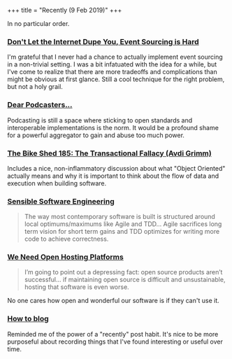 +++
title = "Recently (9 Feb 2019)"
+++

In no particular order.

### [Don't Let the Internet Dupe You, Event Sourcing is Hard](https://chriskiehl.com/article/event-sourcing-is-hard)

I'm grateful that I never had a chance to actually implement event sourcing in a non-trivial setting. I was a bit infatuated with the idea for a while, but I've come to realize that there are more tradeoffs and complications than might be obvious at first glance. Still a cool technique for the right problem, but not a holy grail.

### [Dear Podcasters...](https://social.cheribaker.com/2019/02/08/dear-podcasters.html)

Podcasting is still a space where sticking to open standards and interoperable implementations is the norm. It would be a profound shame for a powerful aggregator to gain and abuse too much power.

### [The Bike Shed 185: The Transactional Fallacy (Avdi Grimm)](http://bikeshed.fm/185)

Includes a nice, non-inflammatory discussion about what "Object Oriented" actually means and why it is important to think about the flow of data and execution when building software.

### [Sensible Software Engineering](https://www.scriptcrafty.com/2019/02/sensible-software-engineering/)

> The way most contemporary software is built is structured around local optimums/maximums like Agile and TDD... Agile sacrifices long term vision for short term gains and TDD optimizes for writing more code to achieve correctness.

### [We Need Open Hosting Platforms](http://www.ianbicking.org/blog/2019/01/we-need-open-hosting-platforms.html)

> I’m going to point out a depressing fact: open source products aren’t successful... if maintaining open source is difficult and unsustainable, hosting that software is even worse.

No one cares how open and wonderful our software is if they can't use it.

### [How to blog](https://macwright.org/2019/02/06/how-to-blog.html)

Reminded me of the power of a "recently" post habit. It's nice to be more purposeful about recording things that I've found interesting or useful over time.
